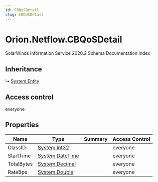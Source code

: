 ```yaml
---
id: CBQoSDetail
slug: CBQoSDetail
---
```


# Orion.Netflow.CBQoSDetail

SolarWinds Information Service 2020.2 Schema Documentation Index

## Inheritance

↳ [System.Entity](./../System/Entity)

## Access control

everyone

## Properties

| Name | Type | Summary | Access Control |
| ------ | ------ | ------ | ------ |
| ClassID | [System.Int32](https://docs.microsoft.com/en-us/dotnet/api/system.int32) |  | everyone |
| StartTime | [System.DateTime](https://docs.microsoft.com/en-us/dotnet/api/system.datetime) |  | everyone |
| TotalBytes | [System.Decimal](https://docs.microsoft.com/en-us/dotnet/api/system.decimal) |  | everyone |
| RateBps | [System.Double](https://docs.microsoft.com/en-us/dotnet/api/system.double) |  | everyone |

